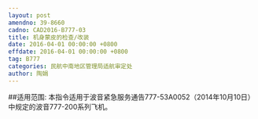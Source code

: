 ```yaml
---
layout: post
amendno: 39-8660
cadno: CAD2016-B777-03
title: 机身蒙皮的检查/改装
date: 2016-04-01 00:00:00 +0800
effdate: 2016-04-01 00:00:00 +0800
tag: B777
categories: 民航中南地区管理局适航审定处
author: 陶娟
---
```


##适用范围:
本指令适用于波音紧急服务通告777-53A0052（2014年10月10日）
中规定的波音777-200系列飞机。

